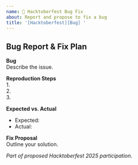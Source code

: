 ```yaml
---
name: 🐛 Hacktoberfest Bug Fix
about: Report and propose to fix a bug
title: '[Hacktoberfest][Bug] '
---
```


## Bug Report & Fix Plan

**Bug**  
Describe the issue.

**Reproduction Steps**  
1.  
2.  
3.  

**Expected vs. Actual**  
- Expected:  
- Actual:  

**Fix Proposal**  
Outline your solution.

_Part of proposed Hacktoberfest 2025 participation._
